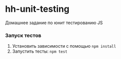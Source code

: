 # hh-unit-testing
Домашнее задание по юнит тестированию JS

### Запуск тестов

1. Установить зависимости с помощью `npm install`
2. Запустить тесты: `npm test`
